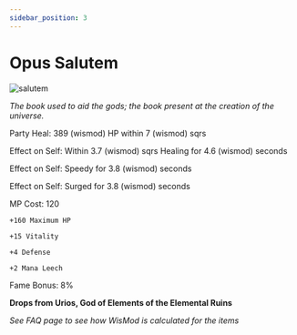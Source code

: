 ```yaml
---
sidebar_position: 3
---
```


# Opus Salutem

![salutem](https://vwiki.valorserver.com/api/item/picture/opus%20salutem)

<i>The book used to aid the gods; the book present at the creation of the universe.</i>

Party Heal: 389 (wismod) HP within 7 (wismod) sqrs

Effect on Self: Within 3.7 (wismod) sqrs Healing for 4.6 (wismod) seconds

Effect on Self: Speedy for 3.8 (wismod) seconds

Effect on Self: Surged for 3.8 (wismod) seconds

MP Cost: 120

    +160 Maximum HP
    
    +15 Vitality
    
    +4 Defense
    
    +2 Mana Leech

Fame Bonus: 8%

**Drops from Urios, God of Elements of the Elemental Ruins**

*See FAQ page to see how WisMod is calculated for the items*
